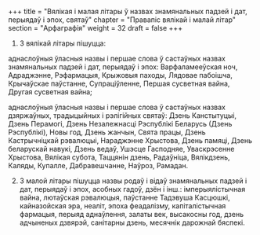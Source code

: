 +++
title = "Вялікая і малая літары ў назвах знамянальных падзей і дат, перыядаў і эпох, святаў"
chapter = "Правапic вялiкай i малай лiтар"
section = "Арфаграфія"
weight = 32
draft = false
+++

1. З вялікай літары пішуцца:

аднаслоўныя ўласныя назвы і першае слова ў састаўных назвах знамянальных падзей і дат, перыядаў і эпох: Варфаламееўская ноч, Адраджэнне, Рэфармацыя, Крыжовыя паходы, Лядовае пабоішча, Крычаўскае паўстанне, Супраціўленне, Першая сусветная вайна, Другая сусветная вайна;

аднаслоўныя ўласныя назвы і першае слова ў састаўных назвах дзяржаўных, традыцыйных і рэлігійных святаў: Дзень Канстытуцыі, Дзень Перамогі, Дзень Незалежнасці Рэспублікі Беларусь (Дзень Рэспублікі), Новы год, Дзень жанчын, Свята працы, Дзень Кастрычніцкай рэвалюцыі, Нараджэнне Хрыстова, Дзень памяці, Дзень беларускай навукі, Дзень ведаў, Ушэсце Гасподняе, Уваскрэсенне Хрыстова, Вялікая субота, Таццянін дзень, Радаўніца, Вялікдзень, Каляды, Купалле, Дабравешчанне, Наўроз, Рамадан.

2. З малой літары пішуцца назвы родаў і відаў знамянальных падзей і дат, перыядаў і эпох, асобных гадоў, дзён і інш.: імперыялістычная вайна, лютаўская рэвалюцыя, паўстанне Тадэвуша Касцюшкі, кайназойская эра, неаліт, эпоха феадалізму, капіталістычная фармацыя, перыяд аднаўлення, залаты век, высакосны год, дзень адчыненых дзвярэй, санітарны дзень, месячнік дарожнай бяспекі.

